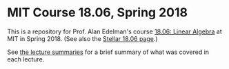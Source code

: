 # MIT Course 18.06, Spring 2018

This is a repository for Prof. Alan Edelman's course [18.06: Linear Algebra](http://web.mit.edu/18.06) at MIT in Spring 2018.
(See also the [Stellar 18.06 page](https://stellar.mit.edu/S/course/18/sp18/18.06/index.html).)

See [the lecture summaries](summaries.md) for a brief summary of what was covered in each lecture.

